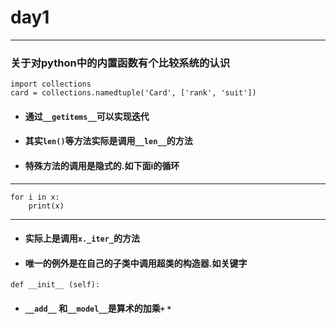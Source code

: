 # day1

---

### 关于对python中的内置函数有个比较系统的认识

```
import collections
card = collections.namedtuple('Card', ['rank', 'suit'])
```
* #### 通过`__getitems__`可以实现迭代

* #### 其实`len()`等方法实际是调用`__len__`的方法

* #### 特殊方法的调用是隐式的.如下面i的循环

---
```
for i in x:
    print(x)
```
---
* #### 实际上是调用```x._iter_```的方法

* #### 唯一的例外是在自己的子类中调用超类的构造器.如关键字

```
def __init__ (self):
```
* #### ```__add__``` 和```__model__```是算术的加乘```+``` ```*```


